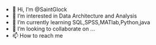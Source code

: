 - 👋 Hi, I’m @SaintGlock
- 👀 I’m interested in Data Architecture and Analysis
- 🌱 I’m currently learning SQL,SPSS,MATlab,Python,java
- 💞️ I’m looking to collaborate on ...
- 📫 How to reach me 

<!---
SaintGlock/SaintGlock is a ✨ special ✨ repository because its `README.md` (this file) appears on your GitHub profile.
You can click the Preview link to take a look at your changes.
--->
